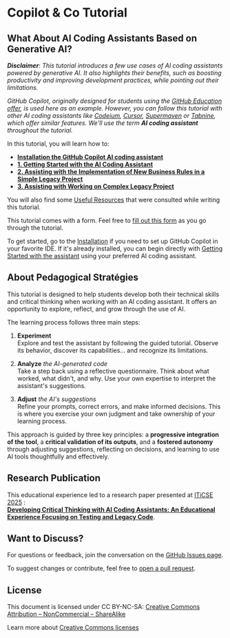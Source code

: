 # Copilot & Co Tutorial

## What About AI Coding Assistants Based on Generative AI?

***Disclaimer***: *This tutorial introduces a few use cases of AI coding assistants powered by generative AI. It also highlights their benefits, such as boosting productivity and improving development practices, while pointing out their limitations.*

*GitHub Copilot, originally designed for students using the [GitHub Education offer][githubEducationLink], is used here as an example. However, you can follow this tutorial with other AI coding assistants like [Codeium][codeiumLink], [Cursor][cursorLink], [Supermaven](https://supermaven.com/) or [Tabnine][tabnineLink], which offer similar features. We'll use the term **AI coding assistant** throughout the tutorial.*

In this tutorial, you will learn how to:

* **[Installation the GitHub Copilot AI coding assistant][Installation]**
* **[1. Getting Started with the AI Coding Assistant][part_1]**
* **[2. Assisting with the Implementation of New Business Rules in a Simple Legacy Project][part_2]**
* **[3. Assisting with Working on Complex Legacy Project][part_3]**

You will also find some [Useful Resources][Resources] that were consulted while writing this tutorial.

This tutorial comes with a form. Feel free to [fill out this form](https://forms.gle/YquLZ7CMsmmgvwHUA) as you go through the tutorial.

To get started, go to the [Installation][Installation] if you need to set up GitHub Copilot in your favorite IDE.
If it's already installed, you can begin directly with [Getting Started with the assistant][part_2] using your preferred AI coding assistant.

## About Pedagogical Stratégies

This tutorial is designed to help students develop both their technical skills and critical thinking when working with an AI coding assistant. It offers an opportunity to explore, reflect, and grow through the use of AI.

The learning process follows three main steps:

1. **Experiment**  
Explore and test the assistant by following the guided tutorial. Observe its behavior, discover its capabilities… and recognize its limitations.

2. **Analyze** *the AI-generated code*  
Take a step back using a reflective questionnaire. Think about what worked, what didn't, and why. Use your own expertise to interpret the assistant's suggestions.

3. **Adjust** *the AI's suggestions*  
Refine your prompts, correct errors, and make informed decisions. This is where you exercise your own judgment and take ownership of your learning process.

This approach is guided by three key principles:
a **progressive integration of the tool**, a **critical validation of its outputs**, and a **fostered autonomy** through adjusting suggestions, reflecting on decisions, and learning to use AI tools thoughtfully and effectively.

## Research Publication

This educational experience led to a research paper presented at [ITiCSE 2025](https://iticse.acm.org/2025) :  
**[Developing Critical Thinking with AI Coding Assistants: An Educational Experience Focusing on Testing and Legacy Code](https://dl.acm.org/doi/10.1145/3724363.3729050)**.

## Want to Discuss?

For questions or feedback, join the conversation on the [GitHub Issues page](https://github.com/iblasquez/tuto-copilot-genai/issues).

To suggest changes or contribute, feel free to [open a pull request](https://github.com/iblasquez/tuto-copilot-genai/pulls).

## License

This document is licensed under CC BY-NC-SA:
[Creative Commons Attribution – NonCommercial – ShareAlike]((https://creativecommons.org/licenses/by-nc-sa/4.0/))

Learn more about [Creative Commons licenses](https://creativecommons.org/licenses)

[Installation]: Installation.md
[part_1]: 1_GettingStarted.md
[part_2]: 2_SimpleLegacyProject.md
[part_3]: 3_ComplexLegacyProject.md
[resources]: Resources.md

<!-- https://www.jdbonjour.ch/cours/markdown-pandoc/ >
https://www.statpower.net/Content/310/R%20Stuff/SampleMarkdown.html -->

[tabnineLink]: https://www.tabnine.com
[codeiumLink]: https://codeium.com
[cursorLink]: https://www.cursor.com
[githubEducationLink]: https://github.com/education
